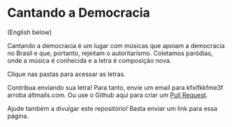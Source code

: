 # Cantando a Democracia
(English below)

Cantando a democracia é um lugar com músicas que apoiam a democracia no Brasil e que, portanto, rejeitam o autoritarismo.
Coletamos paródias, onde a música é conhecida e a letra é composição nova.

Clique nas pastas para acessar as letras.

Contribua enviando sua letra! Para tanto, envie um email para kfxifkkfme3f arroba altmails.com. Ou use o Github aqui para criar um [Pull Request](https://docs.github.com/en/pull-requests/collaborating-with-pull-requests/proposing-changes-to-your-work-with-pull-requests/creating-a-pull-request).

Ajude também a divulgar este repositório! Basta enviar um link para essa página.
